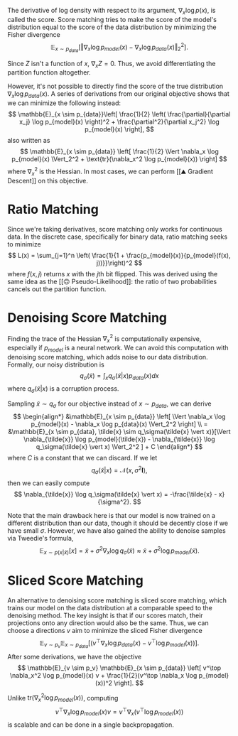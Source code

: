 The derivative of log density with respect to its argument, $\nabla_x \log p(x)$, is called the score. Score matching tries to make the score of the model's distribution equal to the score of the data distribution by minimizing the Fisher divergence 
$$
\mathbb{E}_{x \sim p_{data}} \left[ \Vert \nabla_x \log p_{model}(x) - \nabla_x \log p_{data}(x) \Vert_2^2 \right].
$$


Since $Z$ isn't a function of $x$, $\nabla_x Z = 0$. Thus, we avoid differentiating the partition function altogether.

However, it's not possible to directly find the score of the true distribution $\nabla_x \log p_{data}(x)$. A series of derivations from our original objective shows that we can minimize the following instead: 
$$
\mathbb{E}_{x \sim p_{data}}\left[ \frac{1}{2} \left( \frac{\partial}{\partial x_j} \log p_{model}(x) \right)^2 + \frac{\partial^2}{\partial x_j^2} \log p_{model}(x) \right],
$$
 also written as 
$$
\mathbb{E}_{x \sim p_{data}} \left[ \frac{1}{2} \Vert \nabla_x \log p_{model}(x) \Vert_2^2 + \text{tr}(\nabla_x^2 \log p_{model}(x)) \right]
$$
 where $\nabla_x^2$ is the Hessian. In most cases, we can perform [[⛰️ Gradient Descent]] on this objective.

# Ratio Matching
Since we're taking derivatives, score matching only works for continuous data. In the discrete case, specifically for binary data, ratio matching seeks to minimize 
$$
L(x) = \sum_{j=1}^n \left(  \frac{1}{1 + \frac{p_{model}(x)}{p_{model}(f(x), j))}}\right)^2
$$
 where $f(x, j)$ returns $x$ with the $j$th bit flipped. This was derived using the same idea as the [[🙃 Pseudo-Likelihood]]: the ratio of two probabilities cancels out the partition function.

# Denoising Score Matching
Finding the trace of the Hessian $\nabla_x^2$ is computationally expensive, especially if $p_{model}$ is a neural network. We can avoid this computation with denoising score matching, which adds noise to our data distribution. Formally, our noisy distribution is 
$$
q_\sigma(\tilde{x}) = \int_x q_\sigma(\tilde{x} \vert x)p_{data}(x) dx
$$
 where $q_\sigma(\tilde{x} \vert x)$ is a corruption process.

Sampling $\tilde{x} \sim q_\sigma$ for our objective instead of $x \sim p_{data}$, we can derive 
$$
\begin{align*} &\mathbb{E}_{x \sim p_{data}} \left[ \Vert \nabla_x \log p_{model}(x) - \nabla_x \log p_{data}(x) \Vert_2^2 \right] \\ = &\mathbb{E}_{x \sim p_{data}, \tilde{x} \sim q_\sigma(\tilde{x} \vert x)}[\Vert \nabla_{\tilde{x}} \log p_{model}(\tilde{x}) - \nabla_{\tilde{x}} \log q_\sigma(\tilde{x} \vert x) \Vert_2^2 ] + C \end{align*}
$$
 where $C$ is a constant that we can discard. If we let 
$$
q_\sigma(\tilde{x} \vert x) = \mathcal{N}(x, \sigma^2 \mathbf{I}),
$$
 then we can easily compute 
$$
\nabla_{\tilde{x}} \log q_\sigma(\tilde{x} \vert x) = -\frac{\tilde{x} - x}{\sigma^2}.
$$


Note that the main drawback here is that our model is now trained on a different distribution than our data, though it should be decently close if we have small $\sigma$. However, we have also gained the ability to denoise samples via Tweedie's formula, 
$$
\mathbb{E}_{x \sim p(x \vert \tilde{x})}[x] = \tilde{x} + \sigma^2 \nabla_x \log q_\sigma(\tilde{x}) \approx \tilde{x} + \sigma^2 \log p_{model}(\tilde{x}).
$$


# Sliced Score Matching
An alternative to denoising score matching is sliced score matching, which trains our model on the data distribution at a comparable speed to the denoising method. The key insight is that if our scores match, their projections onto any direction would also be the same. Thus, we can choose a directions $v$ aim to minimize the sliced Fisher divergence 
$$
\mathbb{E}_{v \sim p_v} \mathbb{E}_{x \sim p_{data}} [(v^\top \nabla_x \log p_{data}(x) - v^\top \log p_{model}(x))].
$$
 After some derivations, we have the objective 
$$
\mathbb{E}_{v \sim p_v} \mathbb{E}_{x \sim p_{data}} \left[ v^\top \nabla_x^2 \log p_{model}(x) v + \frac{1}{2}(v^\top \nabla_x \log p_{model}(x))^2 \right].
$$


Unlike $\text{tr}(\nabla_x^2 \log p_{model}(x))$, computing 
$$
v^\top \nabla_x \log p_{model}(x) v = v^\top \nabla_x(v^\top \log p_{model}(x))
$$
 is scalable and can be done in a single backpropagation.